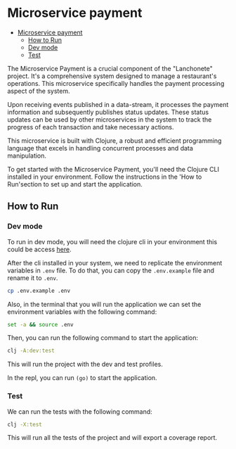# Microservice payment

<!--toc:start-->

- [Microservice payment](#microservice-payment)
  - [How to Run](#how-to-run)
  - [Dev mode](#dev-mode)
  - [Test](#test)
  <!--toc:end-->

The Microservice Payment is a crucial component of the "Lanchonete" project. It's
a comprehensive system designed to manage a restaurant's operations. This
microservice specifically handles the payment processing aspect of the system.

Upon receiving events published in a data-stream, it processes the payment
information and subsequently publishes status updates.
These status updates can be used by other microservices in the system to
track the progress of each transaction and take necessary actions.

This microservice is built with Clojure, a robust and efficient programming language
that excels in handling concurrent processes and data manipulation.

To get started with the Microservice Payment,
you'll need the Clojure CLI installed in your environment.
Follow the instructions in the 'How to Run'section to set up
and start the application.

## How to Run

### Dev mode

To run in dev mode, you will need the clojure cli
in your environment this could be access [here](https://clojure.org/guides/install_clojure).

After the cli installed in your system, we need to replicate the environment
variables in `.env` file. To do that, you can copy the `.env.example`
file and rename it to `.env`.

```bash
cp .env.example .env
```

Also, in the terminal that you will run the application we can set the
environment variables with the following command:

```bash
set -a && source .env
```

Then, you can run the following command to start the application:

```bash
clj -A:dev:test
```

This will run the project with the dev and test profiles.

In the repl, you can run `(go)` to start the application.

### Test

We can run the tests with the following command:

```bash
clj -X:test
```

This will run all the tests of the project and will export a coverage report.
